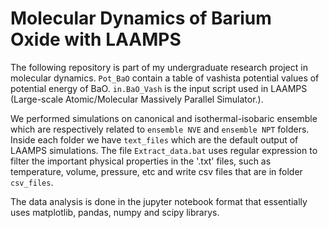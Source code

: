# Molecular Dynamics of Barium Oxide with LAAMPS 

The following repository is part of my undergraduate research project in molecular dynamics. 
`Pot_BaO` contain a table of vashista potential values of potential energy of BaO.
`in.BaO_Vash` is the input script used in LAAMPS (Large-scale Atomic/Molecular Massively Parallel Simulator.). 

We performed simulations on canonical and isothermal-isobaric ensemble which are respectively related to `ensemble NVE` and `ensemble NPT` folders.
Inside each folder we have `text_files` which are the default output of LAAMPS simulations. The file `Extract_data.bat` uses regular expression to
filter the important physical properties in the '.txt' files, such as temperature, volume, pressure, etc and write csv files that are in folder `csv_files`.  

The data analysis is done in the jupyter notebook format that essentially uses matplotlib, pandas, numpy and scipy librarys.
